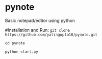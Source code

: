 # pynote
Basic notepad/editor using python

#Installation and Run:
`git clone https://github.com/yatingupta10/pynote.git`

`cd pynote`

`python start.py`